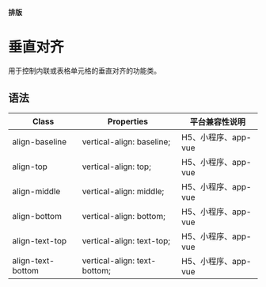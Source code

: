 #### <span class="text-lg text-gray-500 font-normal">排版</span>

<div class="w-screen"></div>

# 垂直对齐
<space />
<a-typography-text>
    用于控制内联或表格单元格的垂直对齐的功能类。
</a-typography-text>

<CssPrefix />

## 语法
| Class | Properties | 平台兼容性说明
| --- | --- | ---
| <a-link status="success">align-baseline</a-link> | <a-link>vertical-align: baseline;</a-link><br/> | H5、小程序、app-vue
| <a-link status="success">align-top</a-link> | <a-link>vertical-align: top;</a-link><br/> | H5、小程序、app-vue
| <a-link status="success">align-middle</a-link> | <a-link>vertical-align: middle;</a-link><br/> | H5、小程序、app-vue
| <a-link status="success">align-bottom</a-link> | <a-link>vertical-align: bottom;</a-link><br/> | H5、小程序、app-vue
| <a-link status="success">align-text-top</a-link> | <a-link>vertical-align: text-top;</a-link><br/> | H5、小程序、app-vue
| <a-link status="success">align-text-bottom</a-link> | <a-link>vertical-align: text-bottom;</a-link><br/> | H5、小程序、app-vue